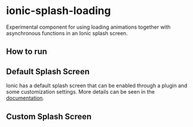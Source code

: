 # ionic-splash-loading
Experimental component for using loading animations together with asynchronous functions in an Ionic splash screen.

## How to run

## Default Splash Screen
Ionic has a default splash screen that can be enabled through a plugin and some customization settings. More details can be seen in the [documentation](https://ionicframework.com/docs/native/splash-screen).

## Custom Splash Screen